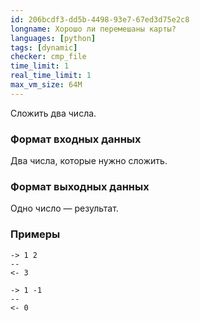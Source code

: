 ```yaml
---
id: 206bcdf3-dd5b-4498-93e7-67ed3d75e2c8
longname: Хорошо ли перемешаны карты?
languages: [python]
tags: [dynamic]
checker: cmp_file
time_limit: 1
real_time_limit: 1
max_vm_size: 64M
---
```



Сложить два числа.

### Формат входных данных

Два числа, которые нужно сложить.

### Формат выходных данных

Одно число — результат.

### Примеры

```
-> 1 2
--
<- 3
```

```
-> 1 -1
--
<- 0
```
